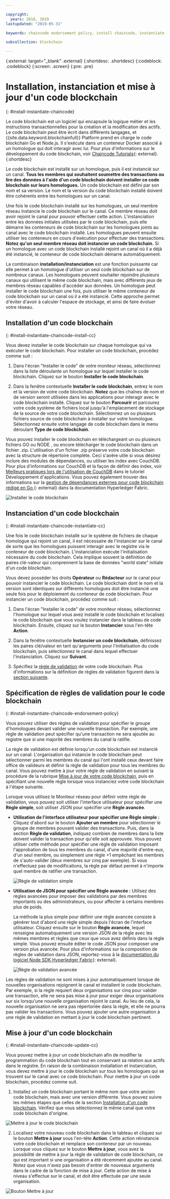 ```yaml
---

copyright:
  years: 2018, 2019
lastupdated: "2019-05-31"

keywords: chaincode endorsement policy, install chaincode, instantiate chaincode, update chaincode

subcollection: blockchain

---
```


{:external: target="_blank" .external}
{:shortdesc: .shortdesc}
{:codeblock: .codeblock}
{:screen: .screen}
{:pre: .pre}

# Installation, instanciation et mise à jour d'un code blockchain
{: #install-instantiate-chaincode}


Le code blockchain est un logiciel qui encapsule la logique métier et les instructions transactionnelles
pour la création et la modification des actifs. Le code blockchain peut être écrit dans différents langages, et {{site.data.keyword.blockchainfull}} Platform prend en charge le code blockchain Go et Node.js. Il s'exécute dans un conteneur Docker associé à un homologue qui doit interagir avec lui. Pour plus d'informations sur le développement du code blockchain, voir [Chaincode Tutorials](https://hyperledger-fabric.readthedocs.io/en/release-1.2/chaincode.html){: external}.
{:shortdesc}

Le code blockchain est installé sur un homologue, puis il est instancié sur un canal. **Tous les membres qui souhaitent soumettre des transactions ou lire des données à l'aide d'un code blockchain doivent installer ce code blockchain sur leurs homologues.** Un code blockchain est défini par son nom et sa version. Le nom et la version du code blockchain installé doivent être cohérents entre les homologues sur un canal.

Une fois le code blockchain installé sur les homologues, un seul membre réseau instancie le code blockchain sur le canal. Ce membre réseau doit avoir rejoint le canal pour pouvoir effectuer cette action. L'instanciation entre les données initiales utilisées par le code blockchain, puis elle démarre les conteneurs de code blockchain sur les homologues joints au canal avec le code blockchain installé. Les homologues peuvent ensuite utiliser les conteneurs en cours d'exécution pour effectuer des transactions. **Notez qu'un seul membre réseau doit instancier un code blockchain.** Si un homologue avec un code blockchain installé rejoint un canal où il a déjà été instancié, le conteneur de code blockchain démarre automatiquement.

La combinaison **installation/instanciation** est une fonction puissante car elle permet à un homologue d'utiliser un seul code blockchain sur de nombreux canaux. Les homologues peuvent souhaiter rejoindre plusieurs canaux qui utilisent le même code blockchain, mais avec différents jeux de membres réseau capables d'accéder aux données. Un homologue peut installer le code blockchain une fois, puis utiliser le même conteneur de code blockchain sur un canal où il a été instancié. Cette approche permet d'éviter d'avoir à calculer l'espace de stockage, et ainsi de faire évoluer votre réseau.

## Installation d'un code blockchain
{: #install-instantiate-chaincode-install-cc}

Vous devez installer le code blockchain sur chaque homologue qui va exécuter le code blockchain. Pour installer un code blockchain, procédez comme suit :
1. Dans l'écran "Installer le code" de votre moniteur réseau, sélectionnez dans la liste déroulante un homologue sur lequel installer le code blockchain. Cliquez sur le bouton **Installer le code blockchain**.
<!--
  ![Chaincode screen](../images/chaincode_install_overview.png "Chaincode screen")
-->

2. Dans la fenêtre contextuelle **Installer le code blockchain**, entrez le nom et la version de votre code blockchain. **Notez** que les chaînes de nom et de version seront utilisées dans les applications pour interagir avec le code blockchain installé. Cliquez sur le bouton **Parcourir** et parcourez votre code système de fichiers local jusqu'à l'emplacement de stockage de la source de votre code blockchain. Sélectionnez un ou plusieurs fichiers source de code blockchain à installer sur votre homologue. Sélectionnez ensuite votre langage de code blockchain dans le menu déroulant **Type de code blockchain**.

Vous pouvez installer le code blockchain en téléchargeant un ou plusieurs fichiers GO ou NODE , ou encore télécharger le code blockchain dans un fichier .zip. L'utilisation d'un fichier .zip préserve votre code blockchain avec la structure de répertoire complète. Ceci s'avère utile si vous désirez inclure des modules de dépendances, ou utiliser les index avec CouchDB. Pour plus d'informations sur CouchDB et la façon de définir des index, voir [Meilleurs pratiques lors de l'utilisation de CouchDB](/docs/services/blockchain?topic=blockchain-best-practices-app#best-practices-app-couchdb-indices) dans le tutoriel Développement d'applications. Vous pouvez également trouver des informations sur la [gestion de dépendances externes pour code blockchain rédigé en Go ](https://hyperledger-fabric.readthedocs.io/en/release-1.2/chaincode4ade.html#managing-external-dependencies-for-chaincode-written-in-go){: external} dans la documentation Hyperledger Fabric.

  ![Installer le code blockchain](../images/chaincode_install.png "Installer le code blockchain")

## Instanciation d'un code blockchain
{: #install-instantiate-chaincode-instantiate-cc}


Une fois le code blockchain installé sur le système de fichiers de chaque homologue qui rejoint un canal, il est nécessaire de l'instancier sur le canal de sorte que les homologues puissent interagir avec le registre via le conteneur de code blockchain. L'instanciation exécute l'initialisation nécessaire du code blockchain. Cela implique souvent la définition de paires clé-valeur qui comprennent la base de données "world state" initiale d'un code blockchain.

Vous devez posséder les droits **Opérateur** ou **Rédacteur** sur le canal pour pouvoir instancier le code blockchain. Le code blockchain dont le nom et la version sont identiques sur différents homologues doit être instancié une seule fois pour le déploiement du conteneur de code blockchain. Pour instancier un code blockchain, procédez comme suit :
1. Dans l'écran "Installer le code" de votre moniteur réseau, sélectionnez l'homologue sur lequel vous avez installé le code blockchain et localisez le code blockchain que vous voulez instancier dans le tableau de code blockchain. Ensuite, cliquez sur le bouton **Instancier** sous l'en-tête **Action**.
<!--
  ![Instantiate Chaincode](../images/chaincode_instantiate.png "Instantiate Chaincode")
-->

2. Dans la fenêtre contextuelle **Instancier un code blockchain**, définissez les paires clé/valeur en tant qu'arguments pour l'initialisation du code blockchain, puis sélectionnez le canal dans lequel effectuer l'instanciation.  Cliquez sur **Suivant**.
<!--
  ![Instantiate Chaincode panel](../images/chaincode_instantiate_panel.png "Instantiate Chaincode panel")
-->

3. Spécifiez la [règle de validation](/docs/services/blockchain?topic=blockchain-glossary#glossary-endorsement-policy) de votre code blockchain. Plus d'informations sur la définition de règles de validation figurent dans la [section suivante](#install-instantiate-chaincode-endorsement-policy).


## Spécification de règles de validation pour le code blockchain
{: #install-instantiate-chaincode-endorsement-policy}

Vous pouvez utiliser des règles de validation pour spécifier le groupe d'homologues devant valider une nouvelle transaction. Par exemple, une règle de validation peut spécifier qu'une transaction ne sera ajoutée au registre que si une majorité des membres du canal la ratifie.

La règle de validation est définie lorsqu'un code blockchain est instancié sur un canal. L'organisation qui instancie le code blockchain peut sélectionner parmi les membres du canal qui l'ont installé ceux devant faire office de valideurs et définir la règle de validation pour tous les membres du canal. Vous pouvez mettre à jour votre règle de validation en suivant la procédure de la rubrique [Mise à jour de votre code blockchain](/docs/services/blockchain/howto?topic=blockchain-install-instantiate-chaincode#install-instantiate-chaincode-update-cc), puis en spécifiant une nouvelle règle lorsque vous instanciez votre code blockchain à l'étape suivante.

Lorsque vous utilisez le Moniteur réseau pour définir votre règle de validation, vous pouvez soit utiliser l'interface utilisateur pour spécifier une **Règle simple**, soit utiliser JSON pour spécifier une **Règle avancée**.

* **Utilisation de l'interface utilisateur pour spécifier une Règle simple :** Cliquez d'abord sur le bouton **Ajouter un membre** pour sélectionner le groupe de membres pouvant valider des transactions. Puis, dans la section **Règle de validation**, indiquez combien de membres dans la liste doivent valider la transaction pour qu'elle soit approuvée. Vous pouvez utiliser cette méthode pour spécifier une règle de validation imposant l'approbation de tous les membres du canal, d'une majorité d'entre-eux, d'un seul membre, ou simplement une règle +1 empêchant les membres de s'auto-valider (deux membres sur cinq par exemple). Si vous n'effectuez pas de modifications, la règle par défaut permet à n'importe quel membre de ratifier une transaction.

  ![Règle de validation simple](../images/simple_endorsement.png "Règle de validation simple")

* **Utilisation de JSON pour spécifier une Règle avancée :** Utilisez des règles avancées pour imposer des validations par des membres importants ou des administrateurs, ou pour affecter à certains membres plus de poids.

  La méthode la plus simple pour définir une règle avancée consiste à générer tout d'abord une règle simple depuis l'écran de l'interface utilisateur. Cliquez ensuite sur le bouton **Règle avancée**, lequel renseigne automatiquement une version JSON de la règle avec les mêmes membres et règles que ceux que vous avez définis dans la règle simple. Vous pouvez ensuite éditer le code JSON pour composer une version plus avancée. Pour plus d'informations sur la composition de règles de validation dans JSON, reportez-vous à la [documentation du logiciel Node SDK Hyperledger Fabric](https://fabric-sdk-node.github.io/global.html#ChaincodeInstantiateUpgradeRequest){: external}. <!--You can also find examples of advanced endorsement policies in the main [Hyperledger Fabric documentation](https://hyperledger-fabric.readthedocs.io/en/release-1.2/arch-deep-dive.html#example-endorsement-policies){: external}-->

  ![Règle de validation avancée](../images/advanced_endorsement.png "Règle de validation avancée")

Les règles de validation ne sont mises à jour automatiquement lorsque de nouvelles organisations rejoignent le canal et installent le code blockchain. Par exemple, si la règle requiert deux organisations sur cinq pour valider une transaction, elle ne sera pas mise à jour pour exiger deux organisations sur six lorsqu'une nouvelle organisation rejoint le canal. Au lieu de cela, la nouvelle organisation ne sera pas répertoriée dans la règle, et elle ne pourra pas valider les transactions. Vous pouvez ajouter une autre organisation à une règle de validation en mettant à jour le code blockchain pertinent.

## Mise à jour d'un code blockchain
{: #install-instantiate-chaincode-update-cc}

Vous pouvez mettre à jour un code blockchain afin de modifier la programmation du code blockchain tout en conservant sa relation aux actifs dans le registre. En raison de la combinaison installation et instanciation, vous devez mettre à jour le code blockchain sur tous les homologues qui se trouvent sur le canal avec ce code blockchain. Pour mettre à jour un code blockchain, procédez comme suit.

1. Installez un code blockchain portant le même nom que votre ancien code blockchain, mais avec une version différente. Vous pouvez suivre les mêmes étapes que celles de la section [Installation d'un code blockchain](/docs/services/blockchain/howto?topic=blockchain-install-instantiate-chaincode#install-instantiate-chaincode-install-cc). Vérifiez que vous sélectionnez le même canal que votre code blockchain d'origine.

  ![Mettre à jour le code blockchain](../images/upgrade_chaincode.png "Mettre à jour le code blockchain")

2. Localisez votre nouveau code blockchain dans le tableau et cliquez sur le bouton **Mettre à jour** sous l'en-tête **Action**. Cette action réinstancie votre code blockchain et remplace son conteneur par un nouveau. Lorsque vous cliquez sur le bouton **Mettre à jour**, vous avez la possibilité de mettre à jour la règle de validation de code blockchain, ce qui est important si une organisation a été récemment ajoutée au canal. Notez que vous n'avez pas besoin d'entrer de nouveaux arguments dans le cadre de la fonction de mise à jour. Cette action de mise à niveau s'effectue sur le canal, et doit être effectuée par une seule organisation.

  ![Bouton Mettre à jour](../images/upgrade_button.png "Bouton Mettre à jour")
